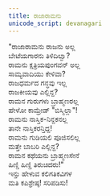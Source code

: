 ```yaml
---
title: ರಾಜಾರಾಮನು
unicode_script: devanagari
---
```


"ರಾಜಾರಾಮನು ರಾಜನು ಅಲ್ಲ  
ಬೇಟೆಯಗಾರನು ತಿಳಿದಿಲ್ವಾ?  
ರಾಮನು ಕ್ಷತ್ರಿಯಪುಂಗವನ್ ಅಲ್ಲ  
ಸಾಮ್ಯವಾದಿಯು ಕೇಳಿವಾ?  
ರಾಜಧರ್ಮದ ಗನ್ಧವು ಇಲ್ಲ  
ರಾಜಕೀಯವು ಎಲ್ಲಿನ್ದ?  
ರಾಮನ ಗುರುಗಳು ಬ್ರಾಹ್ಮಣರಲ್ಲ  
ಹೇಳೋ ಕಾಮ್ರೇಡ್ "ಬಿಸ್ಮಿಲ್ಲಾ"!  
ರಾಮನು ನಾಸ್ತಿಕ-ನಿನ್ದಕನಲ್ಲ  
ತಾನೇ ನಾಸ್ತಿಕರನ್ತಿದ್ದ!  
ರಾಮನು ಗುಡಿಯಲಿ ಪೂಜಿಸಲಿಲ್ಲ  
ಮತ್ತೇ ಬಾಬರಿ ಎಲ್ಲಿನ್ದ?  
ರಾಮನ ಕಥೆಯನು ಬ್ರಾಹ್ಮಣಸೇನೆ  
ಹಿಣ್ಡಿ ಹಿಣ್ಡಿ ತಿರುಚಿದರು!"  
ಇನ್ತು ಹೇಳುವ ಕಲಿಗತಿಕವಿಗಳ  
ಮತಿ ಕಪಿಶ್ರೇಷ್ಠ! ಸರಿಪಡಿಸು!   
